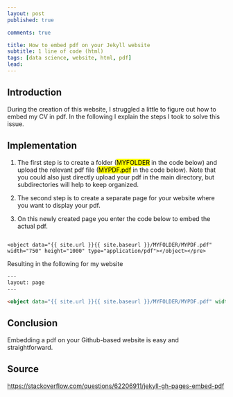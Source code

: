 ```yaml
---
layout: post
published: true

comments: true

title: How to embed pdf on your Jekyll website
subtitle: 1 line of code (html)
tags: [data science, website, html, pdf]
lead: 
---
```


## Introduction
During the creation of this website, I struggled a little to figure out how to embed my CV in pdf. In the following I explain the steps I took to solve this issue. 

## Implementation
1. The first step is to create a folder (<mark>MYFOLDER</mark> in the code below) and upload the relevant pdf file (<mark>MYPDF.pdf</mark> in the code below). Note that you could also just directly upload your pdf in the main directory, but subdirectories will help to keep organized.
  
2. The second step is to create a separate page for your website where you want to display your pdf.

3. On this newly created page you enter the code below to embed the actual pdf. 

```text

<object data="{{ site.url }}{{ site.baseurl }}/MYFOLDER/MYPDF.pdf" width="750" height="1000" type="application/pdf"></object></pre>

```

Resulting in the following for my website

```html
---
layout: page
---

<object data="{{ site.url }}{{ site.baseurl }}/MYFOLDER/MYPDF.pdf" width="750" height="1000" type="application/pdf"></object> 

```

## Conclusion
Embedding a pdf on your Github-based website is easy and straightforward.

## Source
<a href="https://stackoverflow.com/questions/62206911/jekyll-gh-pages-embed-pdf">https://stackoverflow.com/questions/62206911/jekyll-gh-pages-embed-pdf</a>

